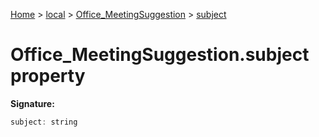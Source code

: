 [Home](./index) &gt; [local](local.md) &gt; [Office\_MeetingSuggestion](local.office_meetingsuggestion.md) &gt; [subject](local.office_meetingsuggestion.subject.md)

# Office\_MeetingSuggestion.subject property


**Signature:**
```javascript
subject: string
```
